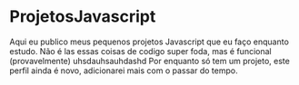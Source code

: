 # ProjetosJavascript
Aqui eu publico meus pequenos projetos Javascript que eu faço enquanto estudo.
Não é las essas coisas de codigo super foda, mas é funcional (provavelmente) uhsdauhsauhdashd
Por enquanto só tem um projeto, este perfil ainda é novo, adicionarei mais com o passar do tempo.
